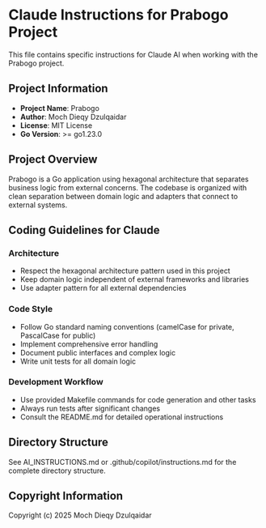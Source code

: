 # Claude Instructions for Prabogo Project

This file contains specific instructions for Claude AI when working with the Prabogo project.

## Project Information

- **Project Name**: Prabogo
- **Author**: Moch Dieqy Dzulqaidar
- **License**: MIT License
- **Go Version**: >= go1.23.0

## Project Overview
Prabogo is a Go application using hexagonal architecture that separates business logic from external concerns. The codebase is organized with clean separation between domain logic and adapters that connect to external systems.

## Coding Guidelines for Claude

### Architecture
- Respect the hexagonal architecture pattern used in this project
- Keep domain logic independent of external frameworks and libraries
- Use adapter pattern for all external dependencies

### Code Style
- Follow Go standard naming conventions (camelCase for private, PascalCase for public)
- Implement comprehensive error handling
- Document public interfaces and complex logic
- Write unit tests for all domain logic

### Development Workflow
- Use provided Makefile commands for code generation and other tasks
- Always run tests after significant changes
- Consult the README.md for detailed operational instructions

## Directory Structure
See AI_INSTRUCTIONS.md or .github/copilot/instructions.md for the complete directory structure.

## Copyright Information
Copyright (c) 2025 Moch Dieqy Dzulqaidar
